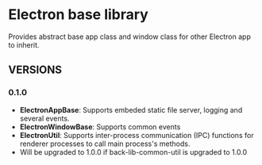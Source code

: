 # Electron base library

Provides abstract base app class and window class for other Electron app to inherit.

## VERSIONS

### 0.1.0

- **ElectronAppBase**: Supports embeded static file server, logging and several events.
- **ElectronWindowBase**: Supports common events
- **ElectronUtil**: Supports inter-process communication (IPC) functions for renderer processes to call main process's methods.
- Will be upgraded to 1.0.0 if back-lib-common-util is upgraded to 1.0.0
